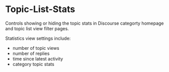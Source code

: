 # Topic-List-Stats
Controls showing or hiding the topic stats in Discourse categorty homepage and topic list view filter pages. 

Statistics view settings include:
* number of topic views
* number of replies
* time since latest activity
* category topic stats
